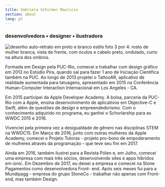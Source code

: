 ```yaml
---
title: Gabriela Schirmer Mauricio
section: about
lang: pt
---
```


<div class="gsm-about">
  <h3>
    desenvolvedora • designer • ilustradora
  </h3>
  <div class="gsm-about__img">
    <img src="{{ "/assets/images/thumb.png" | relative_url }}" alt="desenho auto-retrato em preto e branco estilo foto 3 por 4: rosto de mulher branca, vista de frente, com óculos e cabelo preto, ondulado, curto na altura dos ombros.">
  </div>
  <div class="gsm-about__description">
    <p>
      Formada em Design pela PUC-Rio, comecei a trabalhar com design gráfico em 2012 no Estúdio Pira, quando saí para fazer 1 ano de Iniciação Científica também na PUC. Ao longo de 2013 projetei o TattooAR, aplicativo de realidade aumentada para tatuagens, apresentado em 2015 na Conferência Human-Computer Interaction Internacional em Los Angeles - CA.
    </p>
    <p>
      Em 2015 participei da Apple Developer Academy. A bolsa, parceria da PUC-Rio com a Apple, ensina desenvolvimento de aplicativos em Objective-C e Swift, além de questões de design e empreendedorismo. Com o conhecimento adquirido no programa, eu ganhei o Schorlarship para as WWDC 2015 e 2016.
    </p>
    <p>
      Vivenciei pela primeira vez a desigualdade de gênero nas disciplinas STEM na WWDC15. Em Março de 2016, junto com outras mulheres da Apple Academy, comecei o Projeto Tutoras - projeto pro-bono de empoderamento de mulheres através da programação - que teve seu fim em 2017.
    </p>
    <p>
      Ainda em 2016, também ilustrei para a Revista Pólen e, em Julho, comecei uma empresa com mais três sócios, desenvolvendo sites e apps híbridos em ionic. Em Dezembro de 2017, eu deixei a empresa e comecei na Stone Pagamentos como desenvolvedora Front- end. Após seis meses fui para a Mundipagg - empresa do grupo StoneCo - trabalhar não apenas com Front-end, mas também Design.
    </p>
  </div>
</div>